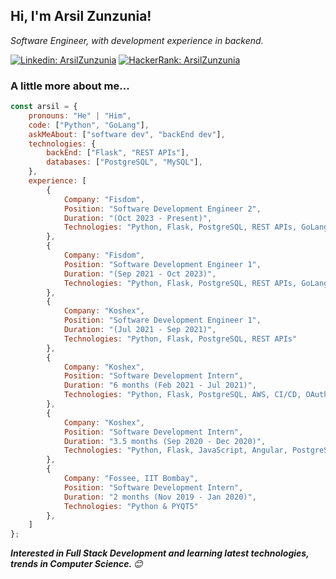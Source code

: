 <h2>Hi, I'm Arsil Zunzunia!</h2>
<!-- <img align='right' src="https://media.giphy.com/media/M9gbBd9nbDrOTu1Mqx/giphy.gif" width="230"> -->
</em></p>
<p><em>Software Engineer, with development experience in backend.  
</em></p>

[![Linkedin: ArsilZunzunia](https://img.shields.io/badge/-arsil-blue?style=flat-square&logo=Linkedin&logoColor=white&link=https://www.linkedin.com/in/arsil-zunzunia/)](https://www.linkedin.com/in/arsil-zunzunia/)
[![HackerRank: ArsilZunzunia](https://img.shields.io/badge/-arsilzunzunia-green?style=flat-square&logo=HackerRank&logoColor=white&link=https://www.hackerrank.com/arsilzunzunia)](https://www.hackerrank.com/arsilzunzunia)

### A little more about me...  

```javascript
const arsil = {
    pronouns: "He" | "Him",
    code: ["Python", "GoLang"],
    askMeAbout: ["software dev", "backEnd dev"],
    technologies: {
        backEnd: ["Flask", "REST APIs"],
        databases: ["PostgreSQL", "MySQL"],
    },
    experience: [
        {
            Company: "Fisdom", 
            Position: "Software Development Engineer 2",
            Duration: "(Oct 2023 - Present)", 
            Technologies: "Python, Flask, PostgreSQL, REST APIs, GoLang, GCP" 
        },
        {
            Company: "Fisdom", 
            Position: "Software Development Engineer 1",
            Duration: "(Sep 2021 - Oct 2023)", 
            Technologies: "Python, Flask, PostgreSQL, REST APIs, GoLang, GCP" 
        },
        {
            Company: "Koshex", 
            Position: "Software Development Engineer 1",
            Duration: "(Jul 2021 - Sep 2021)", 
            Technologies: "Python, Flask, PostgreSQL, REST APIs" 
        },
        {
            Company: "Koshex", 
            Position: "Software Development Intern",
            Duration: "6 months (Feb 2021 - Jul 2021)", 
            Technologies: "Python, Flask, PostgreSQL, AWS, CI/CD, OAuth" 
        },
        {
            Company: "Koshex", 
            Position: "Software Development Intern",
            Duration: "3.5 months (Sep 2020 - Dec 2020)", 
            Technologies: "Python, Flask, JavaScript, Angular, PostgreSQL, Bootstrap" 
        },
        {
            Company: "Fossee, IIT Bombay", 
            Position: "Software Development Intern",
            Duration: "2 months (Nov 2019 - Jan 2020)", 
            Technologies: "Python & PYQT5"
        },
    ]
};
```

<em><b>Interested in Full Stack Development and learning latest technologies, trends in Computer Science. </b> 😊</em>
